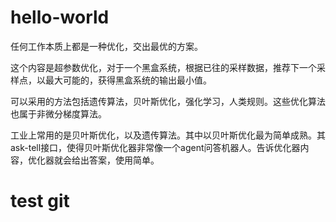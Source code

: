 # hello-world
任何工作本质上都是一种优化，交出最优的方案。

这个内容是超参数优化，对于一个黑盒系统，根据已往的采样数据，推荐下一个采样点，以最大可能的，获得黑盒系统的输出最小值。

可以采用的方法包括遗传算法，贝叶斯优化，强化学习，人类规则。这些优化算法也属于非微分梯度算法。

工业上常用的是贝叶斯优化，以及遗传算法。其中以贝叶斯优化最为简单成熟。其ask-tell接口，使得贝叶斯优化器非常像一个agent问答机器人。告诉优化器内容，优化器就会给出答案，使用简单。


# test git 
